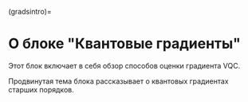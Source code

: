 (gradsintro)=

# О блоке "Квантовые градиенты"

Этот блок включает в себя обзор способов оценки градиента VQC.

Продвинутая тема блока рассказывает о квантовых градиентах старших порядков.
